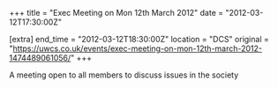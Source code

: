 +++
title = "Exec Meeting on Mon 12th March 2012"
date = "2012-03-12T17:30:00Z"

[extra]
end_time = "2012-03-12T18:30:00Z"
location = "DCS"
original = "https://uwcs.co.uk/events/exec-meeting-on-mon-12th-march-2012-1474489061056/"
+++

A meeting open to all members to discuss issues in the society

